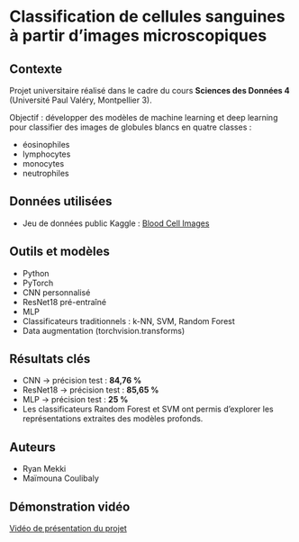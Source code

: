 # Classification de cellules sanguines à partir d’images microscopiques

## Contexte

Projet universitaire réalisé dans le cadre du cours **Sciences des Données 4** (Université Paul Valéry, Montpellier 3).

Objectif : développer des modèles de machine learning et deep learning pour classifier des images de globules blancs en quatre classes :
- éosinophiles
- lymphocytes
- monocytes
- neutrophiles

## Données utilisées

- Jeu de données public Kaggle : [Blood Cell Images](https://www.kaggle.com/datasets/paultimothymooney/blood-cells)

## Outils et modèles

- Python
- PyTorch
- CNN personnalisé
- ResNet18 pré-entraîné
- MLP
- Classificateurs traditionnels : k-NN, SVM, Random Forest
- Data augmentation (torchvision.transforms)

## Résultats clés

- CNN → précision test : **84,76 %**
- ResNet18 → précision test : **85,65 %**
- MLP → précision test : **25 %**
- Les classificateurs Random Forest et SVM ont permis d’explorer les représentations extraites des modèles profonds.

## Auteurs

- Ryan Mekki
- Maïmouna Coulibaly

## Démonstration vidéo

[Vidéo de présentation du projet](https://pod.univ-montp3.fr/media/videos/9c51dbf59cb2bb2a34d7b1c38016a3a9ca545355e3f8e99fb831f8da453c0bf3/projet_final.mp4)
